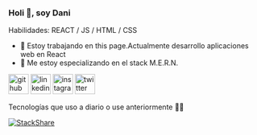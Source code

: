 ### Holi 👋, soy Dani

Habilidades: REACT / JS / HTML / CSS

- 🔭 Estoy trabajando en this page.Actualmente desarrollo aplicaciones web en React 
- 🌱 Me estoy especializando en el stack M.E.R.N. 

[<img src='https://cdn.jsdelivr.net/npm/simple-icons@3.0.1/icons/github.svg' alt='github' height='40'>](https://github.com/danillano)
[<img src='https://cdn.jsdelivr.net/npm/simple-icons@3.0.1/icons/linkedin.svg' alt='linkedin' height='40'>](https://www.linkedin.com/in/daniela-llano/)
[<img src='https://cdn.jsdelivr.net/npm/simple-icons@3.0.1/icons/instagram.svg' alt='instagram' height='40'>](https://www.instagram.com/daaniillano/)
[<img src='https://cdn.jsdelivr.net/npm/simple-icons@3.0.1/icons/twitter.svg' alt='twitter' height='40'>](https://twitter.com/_danillano)  


Tecnologías que uso a diario o use anteriormente 👩‍💻

[![StackShare](http://img.shields.io/badge/tech-stack-0690fa.svg?style=flat)](https://stackshare.io/danillano97/my-stack)
